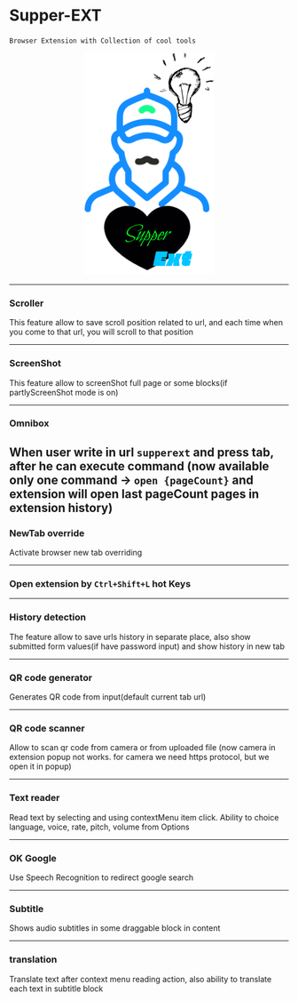 # Supper-EXT
`Browser Extension with Collection of cool tools`

<p align="center">
  <img width="233" height="400" src="assets/icon.png">
</p>

---------------

### Scroller
This feature allow to save scroll position related to url,
 and each time when you come to that url,
you will scroll to that position

---------------

### ScreenShot
This feature allow to screenShot full page or some blocks(if partlyScreenShot mode is on)

---------------

### Omnibox
When user write in url `supperext` and press tab, after he can execute command
(now available only one command -> `open {pageCount}` and extension will open
 last pageCount pages in extension history)
---------------

### NewTab override
Activate browser new tab overriding 

---------------

### Open extension by `Ctrl+Shift+L` hot Keys

---------------

### History detection
The feature allow to save urls history in separate place,
 also show submitted form values(if have password input)
and show history in new tab

---------------

### QR code generator
Generates QR code from input(default current tab url)

---------------

### QR code scanner
Allow to scan qr code from camera or from uploaded file
(now camera in extension popup not works.
for camera we need https protocol, but we open it in popup)

---------------

### Text reader
Read text by selecting and using contextMenu item click.
Ability to choice language, voice, rate, pitch, volume from Options

---------------

### OK Google
Use Speech Recognition to redirect google search

---------------

### Subtitle
Shows audio subtitles in some draggable block in content

---------------

### translation
Translate text after context menu reading action, also ability to translate each text in subtitle block
